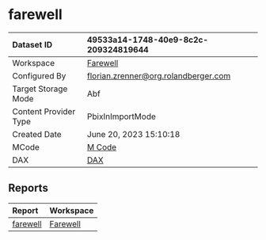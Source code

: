 



# farewell

|Dataset ID|49533a14-1748-40e9-8c2c-209324819644|
| :--- | :--- |
|Workspace|[Farewell](../Workspaces/Farewell.md)|
|Configured By|florian.zrenner@org.rolandberger.com|
|Target Storage Mode|Abf|
|Content Provider Type|PbixInImportMode|
|Created Date|June 20, 2023 15:10:18|
|MCode|[M Code](./farewell/mcode.md)|
|DAX|[DAX](./farewell/dax.md)|

## Reports

|Report|Workspace|
| :--- | :--- |
|[farewell](../Reports/farewell.md)|[Farewell](../Workspaces/Farewell.md)|
